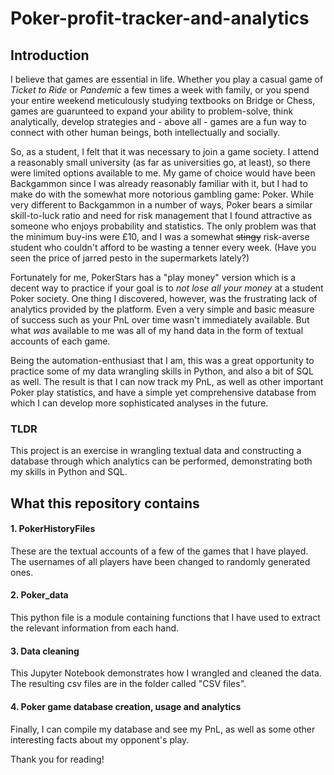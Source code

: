 # Poker-profit-tracker-and-analytics
## Introduction
I believe that games are essential in life. Whether you play a casual game of _Ticket to Ride_ or _Pandemic_ a few times a week with family, or you spend your entire weekend meticulously studying textbooks on Bridge or Chess, games are guarunteed to expand your ability to problem-solve, think analytically, develop strategies and - above all - games are a fun way to connect with other human beings, both intellectually and socially.

So, as a student, I felt that it was necessary to join a game society. I attend a reasonably small university (as far as universities go, at least), so there were limited options available to me. My game of choice would have been Backgammon since I was already reasonably familiar with it, but I had to make do with the somewhat more notorious gambling game: Poker. While very different to Backgammon in a number of ways, Poker bears a similar skill-to-luck ratio and need for risk management that I found attractive as someone who enjoys probability and statistics. The only problem was that the minimum buy-ins were £10, and I was a somewhat ~~stingy~~ risk-averse student who couldn't afford to be wasting a tenner every week. (Have you seen the price of jarred pesto in the supermarkets lately?)

Fortunately for me, PokerStars has a "play money" version which is a decent way to practice if your goal is to _not lose all your money_ at a student Poker society. One thing I discovered, however, was the frustrating lack of analytics provided by the platform. Even a very simple and basic measure of success such as your PnL over time wasn't immediately available. But what _was_ available to me was all of my hand data in the form of textual accounts of each game.

Being the automation-enthusiast that I am, this was a great opportunity to practice some of my data wrangling skills in Python, and also a bit of SQL as well. The result is that I can now track my PnL, as well as other important Poker play statistics, and have a simple yet comprehensive database from which I can develop more sophisticated analyses in the future.

### TLDR
This project is an exercise in wrangling textual data and constructing a database through which analytics can be performed, demonstrating both my skills in Python and SQL.

## What this repository contains
#### 1. PokerHistoryFiles
These are the textual accounts of a few of the games that I have played. The usernames of all players have been changed to randomly generated ones.
#### 2. Poker_data
This python file is a module containing functions that I have used to extract the relevant information from each hand.
#### 3. Data cleaning
This Jupyter Notebook demonstrates how I wrangled and cleaned the data. The resulting csv files are in the folder called "CSV files".
#### 4. Poker game database creation, usage and analytics
Finally, I can compile my database and see my PnL, as well as some other interesting facts about my opponent's play.


Thank you for reading!
